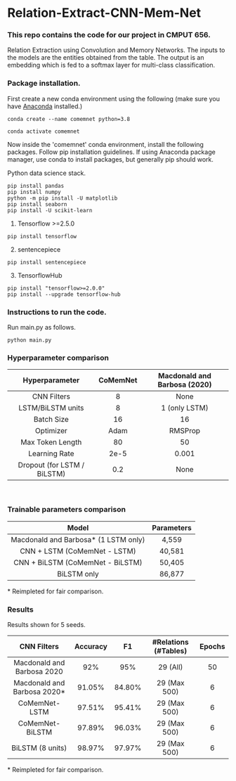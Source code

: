 # Relation-Extract-CNN-Mem-Net


### This repo contains the code for our project in CMPUT 656.
Relation Extraction using Convolution and Memory Networks.
The inputs to the models are the entities obtained from the table. The output is an embedding which is fed to a softmax layer for multi-class classification.



### Package installation.

First create a new conda environment using the following (make sure you have [Anaconda](https://www.anaconda.com/) installed.)
```
conda create --name comemnet python=3.8
```
```
conda activate comemnet
```
Now inside the 'comemnet' conda environment, install the following packages. Follow pip installation guidelines. If using Anaconda package manager, use conda to install packages, but generally pip should work.

Python data science stack.
```
pip install pandas
pip install numpy
python -m pip install -U matplotlib
pip install seaborn
pip install -U scikit-learn
```

1. Tensorflow >=2.5.0
```
pip install tensorflow
```
2. sentencepiece
```
pip install sentencepiece
`````````
3. TensorflowHub
```
pip install "tensorflow>=2.0.0"
pip install --upgrade tensorflow-hub
```



### Instructions to run the code.

Run main.py as follows.
```
python main.py
```

### Hyperparameter comparison

| Hyperparameter              | CoMemNet | Macdonald and Barbosa (2020) |
|:---------------------------:|:--------:|:----------------------------:|
| CNN Filters                 | 8        | None                         |
| LSTM/BiLSTM units           | 8        | 1 (only LSTM)                |
| Batch Size                  | 16       | 16                           |
| Optimizer                   | Adam     | RMSProp                      |
| Max Token Length            | 80       | 50                           |
| Learning Rate               | 2e-5     | 0.001                        |
| Dropout (for LSTM / BiLSTM) | 0.2      | None                         |
 
 
### Trainable parameters comparison

| Model                                | Parameters |
|:------------------------------------:|:----------:|
| Macdonald and Barbosa* (1 LSTM only) | 4,559      |
| CNN + LSTM (CoMemNet - LSTM)         | 40,581     |
| CNN + BiLSTM  (CoMemNet - BiLSTM)    | 50,405     |
| BiLSTM only                          | 86,877     |


\* Reimpleted for fair comparison.



### Results
Results shown for 5 seeds.

| CNN Filters                 | Accuracy | F1     | #Relations (#Tables) | Epochs |
|:---------------------------:|:--------:|:------:|:--------------------:|:------:|
| Macdonald and Barbosa 2020  | 92%      | 95%    | 29 (All)             | 50     |
| Macdonald and Barbosa 2020* | 91.05%   | 84.80% | 29 (Max 500)         | 6      |
| CoMemNet-LSTM               | 97.51%   | 95.41% | 29 (Max 500)         | 6      |
| CoMemNet-BiLSTM             | 97.89%   | 96.03% | 29 (Max 500)         | 6      |
| BiLSTM (8 units)            | 98.97%   | 97.97% | 29 (Max 500)         | 6      |

\* Reimpleted for fair comparison.